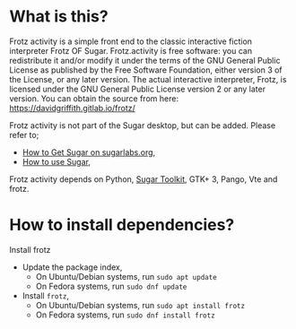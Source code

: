 What is this?
=============

Frotz activity is a simple front end to the classic interactive fiction interpreter Frotz OF Sugar.  Frotz.activity is free software: you can redistribute it and/or modify it under the terms of the GNU General Public License as published by the Free Software Foundation, either version 3 of the License, or any later version.
The actual interactive interpreter, Frotz, is licensed under the GNU General Public License version 2 or any later version. You can obtain the source from here: https://davidgriffith.gitlab.io/frotz/

 Frotz activity is not part of the Sugar desktop, but can be added.  Please refer to;

* [How to Get Sugar on sugarlabs.org](https://sugarlabs.org/),
* [How to use Sugar](https://help.sugarlabs.org/),

Frotz activity depends on Python, [Sugar
Toolkit](https://github.com/sugarlabs/sugar-toolkit-gtk3), GTK+ 3, Pango, Vte and frotz.


How to install dependencies?
============================

Install frotz

* Update the package index,
   - On Ubuntu/Debian systems, run
   ```sudo apt update```
   - On Fedora systems, run
   ```sudo dnf update```
* Install `frotz`,
   - On Ubuntu/Debian systems, run
    ```sudo apt install frotz```
   - On Fedora systems, run
    ```sudo dnf install frotz```
